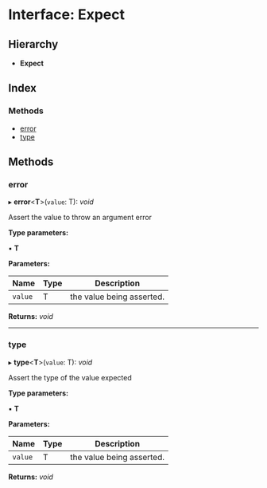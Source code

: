 
# Interface: Expect

## Hierarchy

* **Expect**

## Index

### Methods

* [error](_lab_21_0_0_index_d_.types.expect.md#error)
* [type](_lab_21_0_0_index_d_.types.expect.md#type)

## Methods

###  error

▸ **error**<**T**>(`value`: T): *void*

Assert the value to throw an argument error

**Type parameters:**

▪ **T**

**Parameters:**

Name | Type | Description |
------ | ------ | ------ |
`value` | T | the value being asserted.  |

**Returns:** *void*

___

###  type

▸ **type**<**T**>(`value`: T): *void*

Assert the type of the value expected

**Type parameters:**

▪ **T**

**Parameters:**

Name | Type | Description |
------ | ------ | ------ |
`value` | T | the value being asserted.  |

**Returns:** *void*
